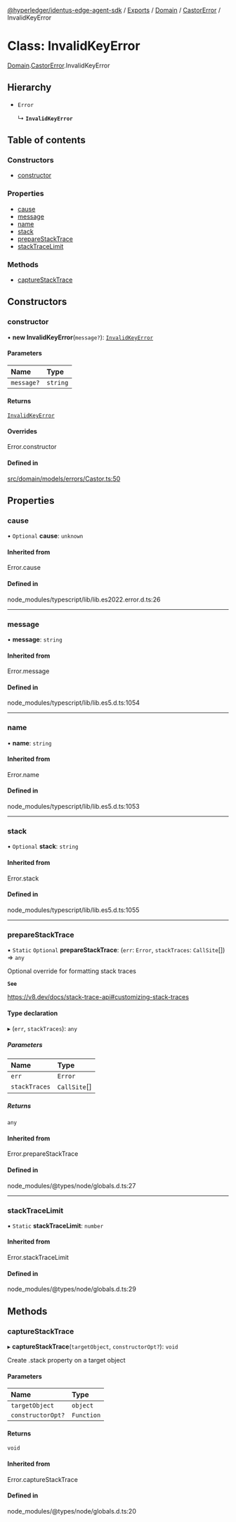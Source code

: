 [@hyperledger/identus-edge-agent-sdk](../README.md) / [Exports](../modules.md) / [Domain](../modules/Domain.md) / [CastorError](../modules/Domain.CastorError.md) / InvalidKeyError

# Class: InvalidKeyError

[Domain](../modules/Domain.md).[CastorError](../modules/Domain.CastorError.md).InvalidKeyError

## Hierarchy

- `Error`

  ↳ **`InvalidKeyError`**

## Table of contents

### Constructors

- [constructor](Domain.CastorError.InvalidKeyError.md#constructor)

### Properties

- [cause](Domain.CastorError.InvalidKeyError.md#cause)
- [message](Domain.CastorError.InvalidKeyError.md#message)
- [name](Domain.CastorError.InvalidKeyError.md#name)
- [stack](Domain.CastorError.InvalidKeyError.md#stack)
- [prepareStackTrace](Domain.CastorError.InvalidKeyError.md#preparestacktrace)
- [stackTraceLimit](Domain.CastorError.InvalidKeyError.md#stacktracelimit)

### Methods

- [captureStackTrace](Domain.CastorError.InvalidKeyError.md#capturestacktrace)

## Constructors

### constructor

• **new InvalidKeyError**(`message?`): [`InvalidKeyError`](Domain.CastorError.InvalidKeyError.md)

#### Parameters

| Name | Type |
| :------ | :------ |
| `message?` | `string` |

#### Returns

[`InvalidKeyError`](Domain.CastorError.InvalidKeyError.md)

#### Overrides

Error.constructor

#### Defined in

[src/domain/models/errors/Castor.ts:50](https://github.com/hyperledger/identus-edge-agent-sdk-ts/blob/b1a74ed6fd4a9050ce3bb69d50435414a88a059a/src/domain/models/errors/Castor.ts#L50)

## Properties

### cause

• `Optional` **cause**: `unknown`

#### Inherited from

Error.cause

#### Defined in

node_modules/typescript/lib/lib.es2022.error.d.ts:26

___

### message

• **message**: `string`

#### Inherited from

Error.message

#### Defined in

node_modules/typescript/lib/lib.es5.d.ts:1054

___

### name

• **name**: `string`

#### Inherited from

Error.name

#### Defined in

node_modules/typescript/lib/lib.es5.d.ts:1053

___

### stack

• `Optional` **stack**: `string`

#### Inherited from

Error.stack

#### Defined in

node_modules/typescript/lib/lib.es5.d.ts:1055

___

### prepareStackTrace

▪ `Static` `Optional` **prepareStackTrace**: (`err`: `Error`, `stackTraces`: `CallSite`[]) => `any`

Optional override for formatting stack traces

**`See`**

https://v8.dev/docs/stack-trace-api#customizing-stack-traces

#### Type declaration

▸ (`err`, `stackTraces`): `any`

##### Parameters

| Name | Type |
| :------ | :------ |
| `err` | `Error` |
| `stackTraces` | `CallSite`[] |

##### Returns

`any`

#### Inherited from

Error.prepareStackTrace

#### Defined in

node_modules/@types/node/globals.d.ts:27

___

### stackTraceLimit

▪ `Static` **stackTraceLimit**: `number`

#### Inherited from

Error.stackTraceLimit

#### Defined in

node_modules/@types/node/globals.d.ts:29

## Methods

### captureStackTrace

▸ **captureStackTrace**(`targetObject`, `constructorOpt?`): `void`

Create .stack property on a target object

#### Parameters

| Name | Type |
| :------ | :------ |
| `targetObject` | `object` |
| `constructorOpt?` | `Function` |

#### Returns

`void`

#### Inherited from

Error.captureStackTrace

#### Defined in

node_modules/@types/node/globals.d.ts:20
